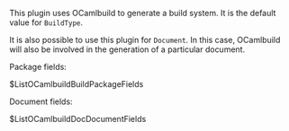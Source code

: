 This plugin uses OCamlbuild to generate a build system. It is the default value
for `BuildType`.


It is also possible to use this plugin for `Document`. In this case, OCamlbuild
will also be involved in the generation of a particular document.

Package fields:

$ListOCamlbuildBuildPackageFields

Document fields:

$ListOCamlbuildDocDocumentFields
